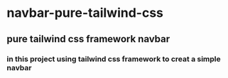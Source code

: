 # navbar-pure-tailwind-css
## pure tailwind css framework navbar 
### in this project using tailwind css framework to creat a simple navbar
